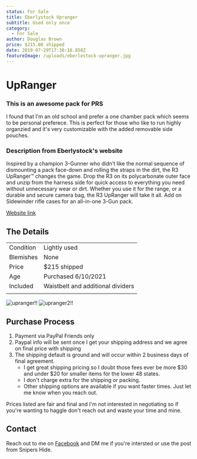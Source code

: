 ```yaml
---
status: For Sale
title: Eberlystock Upranger
subtitle: Used only once
category:
  - For Sale
author: Douglas Brown
price: $215.00 shipped
date: 2019-07-29T17:30:16.858Z
featureImage: /uploads/eberlestock-upranger.jpg
---
```

# UpRanger

### This is an awesome pack for PRS
I found that I'm an old school and prefer a one chamber pack which seems to be personal preferece.  This is perfect for those who like to run highly organzied and it's very customizable with the added removable side pouches.

### Description from Eberlystock's website 
Inspired by a champion 3-Gunner who didn’t like the normal sequence of dismounting a pack face-down and rolling the straps in the dirt, the R3 UpRanger™ changes the game. Drop the R3 on its polycarbonate outer face and unzip from the harness side for quick access to everything you need without unnecessary wear or dirt. Whether you use it for the range, or a durable and secure camera bag, the R3 UpRanger will take it all. Add on Sidewinder rifle cases for an all-in-one 3-Gun pack.

[Website link](https://eberlestock.com/products/upranger?_pos=3&_sid=03fb181d2&_ss=r)

## The Details
|                   |                                                      |
| ------------------| ---------------------------------------------------- |
| Condition         | Lightly used                                   |
| Blemishes         | None                                        |
| Price             | $215 shipped                                    |
| Age               | Purchased 6/10/2021                                  |
| Included          | Waistbelt and additional dividers                    |
|                   |                                                      |

![upranger!!](/uploads/upranger2.jpg)
![upranger2!!](/uploads/upranger.jpg)

## Purchase Process

1. Payment via PayPal Friends only
2. Paypal info will be sent once I get your shipping address and we agree on final price with shipping
3. The shipping default is ground and will occur within 2 business days of final agreement. 
    - I get great shipping pricing so I doubt those fees ever be more $30 and under $20 for smaller items for the lower 48 states.  
    - I don't charge extra for the shipping or packing. 
    - Other shipping options are available if you want faster times. Just let me know when you reach out. 

Prices listed are fair and final and I'm not interested in negotiating so if you're wanting to haggle don't reach out and waste your time and mine. 

## Contact
Reach out to me on [Facebook](https://www.facebook.com/douglasbrownca) and DM me if you're intersted or use the post from Snipers Hide.